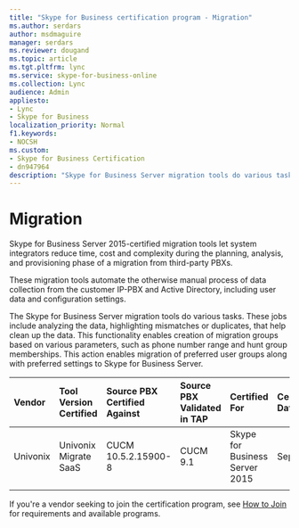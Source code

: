```yaml
---
title: "Skype for Business certification program - Migration"
ms.author: serdars
author: msdmaguire
manager: serdars
ms.reviewer: dougand
ms.topic: article
ms.tgt.pltfrm: lync
ms.service: skype-for-business-online
ms.collection: Lync
audience: Admin
appliesto:
- Lync
- Skype for Business 
localization_priority: Normal
f1.keywords:
- NOCSH
ms.custom:
- Skype for Business Certification
- dn947964
description: "Skype for Business Server migration tools do various tasks. These jobs include analyzing the data and highlighting mismatches or duplicates, that help clean up the data."
---
```


# Migration

Skype for Business Server 2015-certified migration tools let system integrators reduce time, cost and complexity during the planning, analysis, and provisioning phase of a migration from third-party PBXs. 

These migration tools automate the otherwise manual process of data collection from the customer IP-PBX and Active Directory, including user data and configuration settings.

The Skype for Business Server migration tools do various tasks. These jobs include analyzing the data, highlighting mismatches or duplicates, that help clean up the data. This functionality enables creation of migration groups based on various parameters, such as phone number range and hunt group memberships. This action enables migration of preferred user groups along with preferred settings to Skype for Business Server.



|Vendor  |Tool Version Certified  |Source PBX Certified Against  |Source PBX Validated in TAP  | Certified For|Certification Date | 
|:--- |:--- |:--- |:---- |:---- |:---- |
|Univonix |Univonix Migrate SaaS|CUCM 10.5.2.15900-8|CUCM 9.1|Skype for Business Server 2015 |Sept 2016 | 
| | |  |  | | | 




If you're a vendor seeking to join the certification program, see [How to Join](how-to-join.md) for requirements and available programs.

